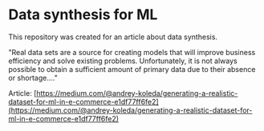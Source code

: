 # Data synthesis for ML

This repository was created for an article about data synthesis.

"Real data sets are a source for creating models that will improve business efficiency and solve existing problems. Unfortunately, it is not always possible to obtain a sufficient amount of primary data due to their absence or shortage...."

Article: [https://medium.com/@andrey-koleda/generating-a-realistic-dataset-for-ml-in-e-commerce-e1df77ff6fe2](https://medium.com/@andrey-koleda/generating-a-realistic-dataset-for-ml-in-e-commerce-e1df77ff6fe2)

